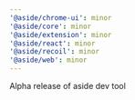 ```yaml
---
'@aside/chrome-ui': minor
'@aside/core': minor
'@aside/extension': minor
'@aside/react': minor
'@aside/recoil': minor
'@aside/web': minor
---
```


Alpha release of aside dev tool
